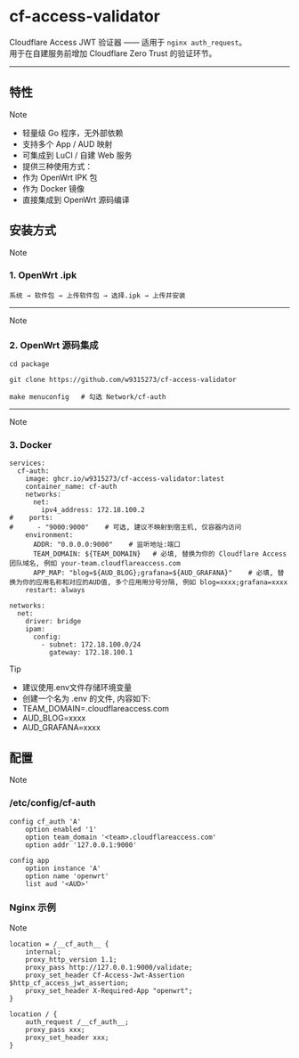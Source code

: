 # cf-access-validator

Cloudflare Access JWT 验证器 —— 适用于 `nginx auth_request`。  
用于在自建服务前增加 Cloudflare Zero Trust 的验证环节。  

---

## 特性
> [!NOTE]
> - 轻量级 Go 程序，无外部依赖  
> - 支持多个 App / AUD 映射  
> - 可集成到 LuCI / 自建 Web 服务  
> - 提供三种使用方式：  
> - 作为 OpenWrt IPK 包  
> - 作为 Docker 镜像  
> - 直接集成到 OpenWrt 源码编译  

## 安装方式
> [!NOTE]
> ### 1. OpenWrt .ipk
> ```
> 系统 → 软件包 → 上传软件包 → 选择.ipk → 上传并安装
> ```

---

> [!NOTE]
> ### 2. OpenWrt 源码集成
> ```
> cd package
> ```
> ```
> git clone https://github.com/w9315273/cf-access-validator
> ```
> ```
> make menuconfig   # 勾选 Network/cf-auth
> ```

---

> [!NOTE]
> ### 3. Docker
> ```
> services:
>   cf-auth:
>     image: ghcr.io/w9315273/cf-access-validator:latest
>     container_name: cf-auth
>     networks:
>       net:
>         ipv4_address: 172.18.100.2
> #    ports:
> #      - "9000:9000"    # 可选, 建议不映射到宿主机, 仅容器内访问
>     environment:
>       ADDR: "0.0.0.0:9000"    # 监听地址:端口
>       TEAM_DOMAIN: ${TEAM_DOMAIN}   # 必填, 替换为你的 Cloudflare Access 团队域名, 例如 your-team.cloudflareaccess.com
>       APP_MAP: "blog=${AUD_BLOG};grafana=${AUD_GRAFANA}"    # 必填, 替换为你的应用名称和对应的AUD值, 多个应用用分号分隔, 例如 blog=xxxx;grafana=xxxx
>     restart: always
> 
> networks:
>   net:
>     driver: bridge
>     ipam:
>       config:
>         - subnet: 172.18.100.0/24
>           gateway: 172.18.100.1

> [!TIP]
> - 建议使用.env文件存储环境变量
> - 创建一个名为 .env 的文件, 内容如下:
> - TEAM_DOMAIN=<Team>.cloudflareaccess.com
> - AUD_BLOG=xxxx
> - AUD_GRAFANA=xxxx

## 配置
> [!NOTE]
> 
> ### /etc/config/cf-auth
> ```
> config cf_auth 'A'
>     option enabled '1'
>     option team_domain '<team>.cloudflareaccess.com'
>     option addr '127.0.0.1:9000'
> 
> config app
>     option instance 'A'
>     option name 'openwrt'
>     list aud '<AUD>'
> ```

### Nginx 示例
> [!NOTE]
> ```
> location = /__cf_auth__ {
>     internal;
>     proxy_http_version 1.1;
>     proxy_pass http://127.0.0.1:9000/validate;
>     proxy_set_header Cf-Access-Jwt-Assertion $http_cf_access_jwt_assertion;
>     proxy_set_header X-Required-App "openwrt";
> }
> 
> location / {
>     auth_request /__cf_auth__;
>     proxy_pass xxx;
>     proxy_set_header xxx;
> }
> ```

